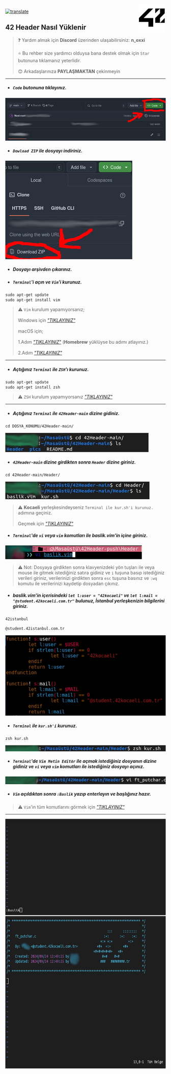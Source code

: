 <img height="87" weight="87" align="right" src="https://raw.githubusercontent.com/Noxi-root/42Header/refs/heads/main/pics/42.png">

[![translate](https://img.shields.io/badge/For_English_CLICK_Here-English_Click_here?style=flat-square&logo=googletranslate&labelColor=white&color=blue)](https://github-com.translate.goog/Noxi-root/42Header?_x_tr_sl=tr&_x_tr_tl=en&_x_tr_hl=en&_x_tr_pto=wapp)

##  42 Header Nasıl Yüklenir

>❓ Yardım almak için **__Discord__** üzerinden ulaşabilirsiniz: **n_oxxi**
<br></br>
>⭐ Bu rehber size yardımcı olduysa bana destek olmak için `Star` butonuna tıklamanız yeterlidir.
<br></br>
>😊 Arkadaşlarınıza **__PAYLAŞMAKTAN__** çekinmeyin

---

* ##### `Code` butonuna tıklayınız.
<img src="https://raw.githubusercontent.com/Noxi-root/42Header/refs/heads/main/pics/code_tiklama.png">

* ##### `Dowload ZIP` ile dosyayı indiriniz.
<img src="https://raw.githubusercontent.com/Noxi-root/42Header/refs/heads/main/pics/code_zip_indirme.png">

* ##### Dosyayı arşivden çıkarınız.

* ##### `Terminal`'i açın ve `Vim`'i kurunuz.
```
sudo apt-get update
sudo apt-get install vim
```
>⚠️  `Vim` kurulum yapamıyorsanız;
<br></br>
Windows için [*"TIKLAYINIZ"*](https://www.freecodecamp.org/news/vim-windows-install-powershell/)
<br></br>
macOS için;
<br></br>
1.Adım [*"TIKLAYINIZ"*](https://www.geeksforgeeks.org/homebrew-installation-on-macos/) (__Homebrew__ yüklüyse bu adımı atlayınız.)
<br></br>
2.Adım [*"TIKLAYINIZ"*](https://www.geeksforgeeks.org/how-to-install-vim-editor-in-macos/)

---

* ##### Açtığınız `Terminal` ile `ZSH`'ı kurunuz.
```
sudo apt-get update
sudo apt-get install zsh
```
>⚠️ `ZSH` kurulum yapamıyorsanız [*"TIKLAYINIZ"*](https://github.com/ohmyzsh/ohmyzsh/wiki/Installing-ZSH)

---

* ##### Açtığınız `Terminal` ile `42Header-main` dizine gidiniz.
```
cd DOSYA_KONUMU/42Header-main/
```
<img src="https://raw.githubusercontent.com/Noxi-root/42Header/refs/heads/main/pics/42header-main.png">

* ##### `42Header-main` dizine girdikten sonra `Header` dizine giriniz.
```
cd 42Header-main/Header/
```
<img src="https://raw.githubusercontent.com/Noxi-root/42Header/refs/heads/main/pics/header.png">

>⚠️ __Kocaeli__ yerleşkesindeyseniz `Terminal ile kur.sh'i kurunuz.` adımına geçiniz.
<br></br>
>Geçmek için [*"TIKLAYINIZ"*](https://github.com/Noxi-root/42Header?tab=readme-ov-file#terminal-ile-kurshi-kurunuz)

* ##### `Terminal`'de `vi` veya `vim` komutları ile baslik.vim'in içine giriniz.

<img src="https://raw.githubusercontent.com/Noxi-root/42Header/refs/heads/main/pics/baslik-edit.png">

>⚠️ Not: Dosyaya girdikten sonra klavyenizdeki yön tuşları ile veya mouse ile gitmek istediğiniz satıra gidiniz ve `i` tuşuna basıp istediğiniz verileri giriniz, verilerinizi girdikten sonra `esc` tuşuna basınız ve `:wq` komutu ile verilerinizi kaydetip dosyadan çıkınız.

* ##### baslik.vim'in içerisindeki `let l:user = "42kocaeli"` ve `let l:mail = "@student.42kocaeli.com.tr"` bulunuz, __İstanbul__ yerleşkenizin bilgilerini giriniz.

```
42istanbul
```
```
@student.42istanbul.com.tr
```
<img src="https://raw.githubusercontent.com/Noxi-root/42Header/refs/heads/main/pics/baslik-user-email.png">

* ##### `Terminal` ile `kur.sh'i` kurunuz.
```
zsh kur.sh
```
<img src="https://raw.githubusercontent.com/Noxi-root/42Header/refs/heads/main/pics/zsh.png">

* ##### `Terminal`'de `Vim Metin Editör` ile açmak istediğiniz dosyanın dizine gidiniz ve `vi` veya `vim` komutları ile istediğiniz dosyayı açınız.

<img src="https://raw.githubusercontent.com/Noxi-root/42Header/refs/heads/main/pics/vim.png">

* ##### `Vim` açıldıktan sonra `:Baslik`  yazıp enterlayın ve başlığınız hazır.

>⚠️ `Vim`'in tüm komutlarını görmek için [*"TIKLAYINIZ"*](https://vim.rtorr.com/lang/tr)

---

<img src="https://raw.githubusercontent.com/Noxi-root/42Header/refs/heads/main/pics/baslik.png">
<img height="478" weight="478"
src="https://raw.githubusercontent.com/Noxi-root/42Header/refs/heads/main/pics/haz%C4%B1r-basl%C4%B1k.png">

